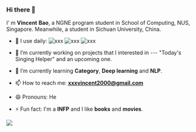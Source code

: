 ### Hi there 👋

I' m **Vincent** **Bao**, a NGNE program student in School of Computing, NUS, Singapore. Meanwhile, a student in Sichuan University, China.

- 🤔 I use daily: ![xxx](https://img.shields.io/badge/Language-Python-green) ![xxx](https://img.shields.io/badge/Language-C%2B%2B-brightgreen) ![xxx](https://img.shields.io/badge/IDE-Vscode-orange)

- 🔭 I’m currently working on projects that I interested in --- "Today's Singing Helper" and an upcoming one.
- 🌱 I’m currently learning **Category**, **Deep learning** and **NLP**.

- 📫 How to reach me: **xxxvincent2000@gmail.com**
- 😄 Pronouns: He
- ⚡ Fun fact: I'm a **INFP** and I like **books** and **movies**.

![](https://github-readme-stats.vercel.app/api?username=xxxVincent-L&theme=dark)





